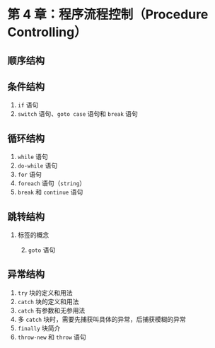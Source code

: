 # 第 4 章：程序流程控制（Procedure Controlling）

## 顺序结构

## 条件结构

1. `if` 语句
2. `switch` 语句、`goto case` 语句和 `break` 语句

## 循环结构

1. `while` 语句
2. `do-while` 语句
3. `for` 语句
4. `foreach` 语句（`string`）
5. `break` 和 `continue` 语句

## 跳转结构

1. 标签的概念

   2. `goto` 语句

## 异常结构

1. `try` 块的定义和用法
2. `catch` 块的定义和用法
3. `catch` 有参数和无参用法
4. 多 `catch` 块时，需要先捕获叫具体的异常，后捕获模糊的异常
5. `finally` 块简介
6. `throw-new` 和 `throw` 语句